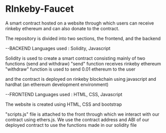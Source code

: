 # RInkeby-Faucet
A smart contract hosted on a website through which users can receive rinkeby ethereum and can also donate to the contract.

The repository is divided into two sections, the frontend, and the backend

--BACKEND
Languages used : Solidity, Javascript

Solidity is used to create a smart contract consisting mainly of two functions (send and withdraw)
"send" function receives rinkeby ethereum
"withdraw" function is used to send 0.01 ethereum to the user

and the contract is deployed on rinkeby blockchain using javascript and hardhat (an ethereum development environment)

--FRONTEND
Languages used : HTML, CSS, Javascript

The website is created using HTML, CSS and bootstrap

"scripts.js" file is attached to the front through which we interact with our contract using ethers.js. We use the contract address and ABI of our 
deployed contract to use the functions made in our solidity file
